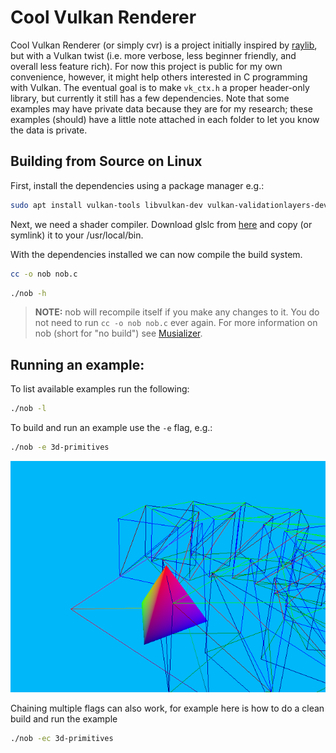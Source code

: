 # Cool Vulkan Renderer

Cool Vulkan Renderer (or simply cvr) is a project initially inspired by [raylib](https://github.com/raysan5/raylib), but with a Vulkan twist (i.e. more verbose, less beginner friendly, and overall less feature rich). For now this project is public for my own convenience, however, it might help others interested in C programming with Vulkan. The eventual goal is to make `vk_ctx.h` a proper header-only library, but currently it still has a few dependencies. Note that some examples may have private data because they are for my research; these examples (should) have a little note attached in each folder to let you know the data is private.

## Building from Source on Linux

First, install the dependencies using a package manager e.g.:

```bash
sudo apt install vulkan-tools libvulkan-dev vulkan-validationlayers-dev spirv-tools libxxf86vm-dev libxi-dev
```

Next, we need a shader compiler.
Download glslc from [here](https://github.com/google/shaderc/blob/main/downloads.md) and copy (or symlink) it to your /usr/local/bin.

With the dependencies installed we can now compile the build system.

```bash
cc -o nob nob.c
```

```bash
./nob -h
```

> **__NOTE:__** nob will recompile itself if you make any changes to it. You do not need to run `cc -o nob nob.c` ever again. For more information on nob (short for "no build") see [Musializer](https://github.com/tsoding/musializer/).

## Running an example:
To list available examples run the following:
```bash
./nob -l
```
To build and run an example use the `-e` flag, e.g.:
```bash
./nob -e 3d-primitives
```

![](examples/3d-primitives/3d-primitives.png)

Chaining multiple flags can also work, for example here is how to do a clean build and run the example
```bash
./nob -ec 3d-primitives
```
